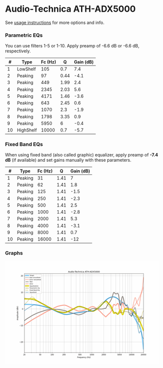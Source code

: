 # Audio-Technica ATH-ADX5000
See [usage instructions](https://github.com/jaakkopasanen/AutoEq#usage) for more options and info.

### Parametric EQs
You can use filters 1-5 or 1-10. Apply preamp of -6.6 dB or -6.6 dB, respectively.

|   # | Type      |   Fc (Hz) |    Q |   Gain (dB) |
|-----|-----------|-----------|------|-------------|
|   1 | LowShelf  |       105 | 0.7  |         7.4 |
|   2 | Peaking   |        97 | 0.44 |        -4.1 |
|   3 | Peaking   |       449 | 1.99 |         2.4 |
|   4 | Peaking   |      2345 | 2.03 |         5.6 |
|   5 | Peaking   |      4171 | 1.46 |        -3.6 |
|   6 | Peaking   |       643 | 2.45 |         0.6 |
|   7 | Peaking   |      1070 | 2.3  |        -1.9 |
|   8 | Peaking   |      1798 | 3.35 |         0.9 |
|   9 | Peaking   |      5950 | 6    |        -0.4 |
|  10 | HighShelf |     10000 | 0.7  |        -5.7 |

### Fixed Band EQs
When using fixed band (also called graphic) equalizer, apply preamp of **-7.4 dB** (if available) and set gains manually with these parameters.

|   # | Type    |   Fc (Hz) |    Q |   Gain (dB) |
|-----|---------|-----------|------|-------------|
|   1 | Peaking |        31 | 1.41 |         7   |
|   2 | Peaking |        62 | 1.41 |         1.8 |
|   3 | Peaking |       125 | 1.41 |        -1.5 |
|   4 | Peaking |       250 | 1.41 |        -2.3 |
|   5 | Peaking |       500 | 1.41 |         2.5 |
|   6 | Peaking |      1000 | 1.41 |        -2.8 |
|   7 | Peaking |      2000 | 1.41 |         5.3 |
|   8 | Peaking |      4000 | 1.41 |        -3.1 |
|   9 | Peaking |      8000 | 1.41 |         0.7 |
|  10 | Peaking |     16000 | 1.41 |       -12   |

### Graphs
![](./Audio-Technica%20ATH-ADX5000.png)
